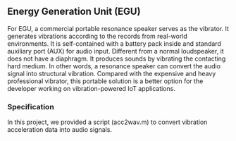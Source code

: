 ## Energy Generation Unit (EGU)
For EGU, a commercial portable resonance speaker serves as the vibrator.
It generates vibrations according to the records from real-world environments. 
It is self-contained with a battery pack inside and standard auxiliary port (AUX) for audio input. 
Different from a normal loudspeaker, it does not have a diaphragm. 
It produces sounds by vibrating the contacting hard medium. 
In other words, a resonance speaker can convert the audio signal into structural vibration.
Compared with the expensive and heavy professional vibrator, this portable solution is a better option for the developer working on vibration-powered IoT applications.

### Specification
In this project, we provided a script (acc2wav.m) to convert vibration acceleration data into audio signals.



